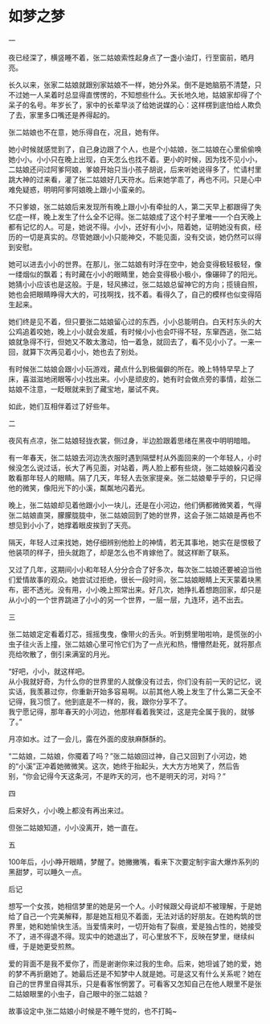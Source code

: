 # 如梦之梦 #

一

夜已经深了，横竖睡不着，张二姑娘索性起身点了一盏小油灯，行至窗前，晒月亮。

长久以来，张家二姑娘就跟别家姑娘不一样，她分外呆。倒不是她脑筋不清楚，只不过她一人呆着时总显得直愣愣的，不知想些什么。天长地久地，姑娘家却得了个呆子的名号。年岁长了，家中的长辈早淡了给她说媒的心：这样楞到底怕给人欺负了去，家里多口嘴还是养得起的。
  
张二姑娘也不在意，她乐得自在，况且，她有伴。

她小时候就感觉到了，自己身边跟了个人，也是个小姑娘，张二姑娘在心里偷偷唤她小小。小小只在晚上出现，白天怎么也找不着。更小的时候，因为找不见小小，二姑娘还问过阿爹阿娘，爹娘开始只当小孩子胡说，后来听她说得多了，忙请村里跳大神的过来看，灌了张二姑娘好几天符水。后来她学乖了，再也不问。只是心中难免疑惑，明明阿爹阿娘晚上跟小小蛮亲的。  

不只爹娘，张二姑娘后来发现所有晚上跟小小有牵扯的人，第二天早上都跟得了失忆症一样，晚上发生了什么全不记得。张二姑娘成了这个村子里唯一一个白天晚上都有记忆的人。可是，她说不得。小小，还好有小小，陪着她，证明她没有疯，经历的一切是真实的。尽管她跟小小只能神交，不能见面，没有交谈，她仍然可以得到安慰。

她可以进去小小的世界。在那儿，张二姑娘有时浮在空中，她会变得极轻极轻，像一缕烟似的飘着；有时藏在小小的眼睛里，她会变得极小极小，像碾碎了的阳光。她猜小小应该也是这般。于是，轻风拂过，张二姑娘总留神它的方向；揽镜自照，她也会把眼睛睁得大大的，可找啊找，找不着。看得久了，自己的模样也似变得陌生起来。

她们终是见不着，但只要张二姑娘留心过的东西，小小总能明白。白天村东头的大公鸡追着咬她，晚上小小就会发威，有时候小小也会吓得不轻，东窜西逃，张二姑娘就急得不行，但她又不敢太激动，怕一着急，就回去了，看不见小小了。一来一回，就算下次再见着小小，她也去了别处。

有时候张二姑娘会跟小小玩游戏，藏点什么到极偏僻的所在。晚上特特早早上了床，喜滋滋地闭眼等小小找出来。小小是顽皮的，她有时会做点旁的事情，趁张二姑娘不注意，一眨眼就来到了藏宝地，屡试不爽。

如此，她们互相伴着过了好些年。

二

夜风有点凉，张二姑娘轻拢衣裳，侧过身，半边脸跟着思绪在黑夜中明明暗暗。

有一年春天，张二姑娘去河边洗衣服时遇到隔壁村从外面回来的一个年轻人，小时候没怎么说过话，长大了再见面，对站着，两人脸上都有些烧，张二姑娘躲闪着没敢看那年轻人的眼睛。隔了几天，年轻人去张家提亲。张二姑娘晕乎乎的，只记得他的微笑，像阳光下的小溪，粼粼地闪着光。

晚上，张二姑娘却见着他跟小小一块儿，还是在小河边，他们俩都微微笑着，气得张二姑娘直哭，朦朦胧胧中，张二姑娘回到了她的世界，这会子张二姑娘是再也不想见到小小了，她撑着眼皮挨到了天亮。

隔天，年轻人过来找她，她仔细辨别他脸上的神情，若无其事地，她实在是恨极了他装项的样子，扭头就跑了，却是怎么也不肯嫁他了。就这样断了联系。

又过了几年，这期间小小和年轻人分分合合了好多次，每次张二姑娘还要被迫当他们爱情故事的观众。她尝试过拒绝，很长一段时间，张二姑娘眼睛上天天蒙着块黑布，密不透光。没有用，小小晚上照常出来。好几次，她挣扎着想跑回家，却只是从小小的一个世界跳进了小小的另一个世界，一层一层，九连环，逃不出去。

三

张二姑娘定定看着灯芯，摇摇曳曳，像带火的舌头。听到劈里啪啦响，是慌张的小虫子往火舌上撞，张二姑娘心里可怜它们为了一点光和热，懵懵然赴死，就将那点亮给吹散了，倒引来满室的月光。

“好吧，小小，就这样吧。   
从小我就好奇，为什么你的世界里的人就像没有过去，你们没有前一天的记忆，说实话，我羡慕过你，你重新开始多容易啊。以前其他人晚上发生了什么第二天全不记得，我习惯了。他到底是不一样的，我，跟你分享不了。  
我宁愿记得，那年春天的小河边，他那样看着我笑过，这是完全属于我的，就够了。”

月凉如水。过了一会儿，露在外面的皮肤麻酥酥的。

“二姑娘，二姑娘，你魇着了吗？”张二姑娘回过神，自己又回到了小河边，她的“小溪”正冲着她微微笑。这次，她终于抬起头，大大方方地笑了，然后告别，“你会记得今天这条河，不是昨天的河，也不是明天的河，对吗？”

四

后来好久，小小晚上都没有再出来过。

但张二姑娘知道，小小没离开，她一直在。 

五

100年后，小小睁开眼睛，梦醒了。她撇撇嘴，看来下次要定制宇宙大爆炸系列的黑甜梦，可以睡久一点。






后记

想写一个女孩，她相信梦里的她是另一个人。小时候跟父母说却不被理解，于是她给了自己一个完美解释，那是她互相见不着面，无法对话的好朋友。在她构筑的世界里，她和她愉快生活。当爱情来时，一切开始有了裂痕，爱是独占性的，她接受不了，进不得退不得。现实中的她退出了，可心里放不下，反映在梦里，继续纠缠，于是她更受煎熬。

爱的背面不是我不爱你了，而是谢谢你来过我的生命。后来，她坦诚了她的爱，她的梦不再折磨她了。她最后还是不知梦中人就是她。可是这又有什么关系呢？她在自己的世界里自得其乐，只是看客怅惘罢了。可看客又怎知自己在他人眼里不是张二姑娘眼里的小虫子，自己眼中的张二姑娘？

故事设定中,张二姑娘小时候是不睡午觉的，也不打盹~ 
